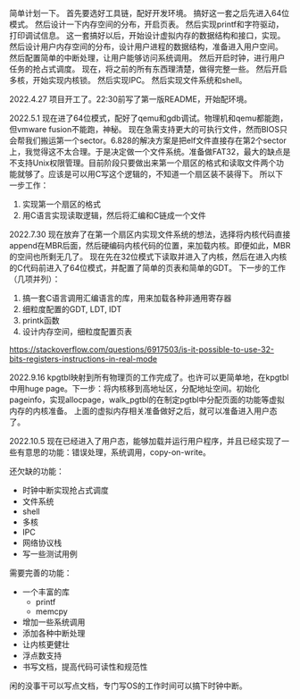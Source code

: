 简单计划一下。
首先要选好工具链，配好开发环境。
搞好这一套之后先进入64位模式。
然后设计一下内存空间的分布，开启页表。
然后实现printf和字符驱动，打印调试信息。
这一套搞好以后，开始设计虚拟内存的数据结构和接口，实现。
然后设计用户内存空间的分布，设计用户进程的数据结构，准备进入用户空间。
然后配置简单的中断处理，让用户能够访问系统调用。
然后开启时钟，进行用户任务的抢占式调度。
现在，将之前的所有东西理清楚，做得完整一些。
然后开启多核，开始实现内核锁。
然后实现IPC。
然后实现文件系统和shell。

2022.4.27
项目开工了。22:30前写了第一版README，开始配环境。

2022.5.1
现在进了64位模式，配好了qemu和gdb调试。物理机和qemu都能跑，但vmware fusion不能跑，神秘。
现在急需支持更大的可执行文件，然而BIOS只会帮我们搬运第一个sector。6.828的解决方案是把elf文件直接存在第2个sector上，我觉得这不太合理。于是决定做一个文件系统。准备做FAT32，最大的缺点是不支持Unix权限管理。目前阶段只要做出来第一个扇区的格式和读取文件两个功能就够了。应该是可以用C写这个逻辑的，不知道一个扇区装不装得下。
所以下一步工作：
1. 实现第一个扇区的格式
2. 用C语言实现读取逻辑，然后将汇编和C链成一个文件

2022.7.30
现在放弃了在第一个扇区内实现文件系统的想法，选择将内核代码直接append在MBR后面，然后硬编码内核代码的位置，来加载内核。即便如此，MBR的空间也所剩无几了。
现在先在32位模式下读取并进入了内核，然后在进入内核的C代码前进入了64位模式，并配置了简单的页表和简单的GDT。
下一步的工作（几项并列）：
1. 搞一套C语言调用汇编语言的库，用来加载各种非通用寄存器
2. 细粒度配置的GDT, LDT, IDT
3. printk函数
4. 设计内存空间，细粒度配置页表

https://stackoverflow.com/questions/6917503/is-it-possible-to-use-32-bits-registers-instructions-in-real-mode

2022.9.16
kpgtbl映射到所有物理页的工作完成了。也许可以更简单地，在kpgtbl中用huge page。下一步：将内核移到高地址区，分配地址空间。初始化pageinfo，实现allocpage，walk_pgtbl的在制定pgtbl中分配页面的功能等虚拟内存的内核准备。
上面的虚拟内存相关准备做好之后，就可以准备进入用户态了。

2022.10.5
现在已经进入了用户态，能够加载并运行用户程序，并且已经实现了一些有意思的功能：错误处理，系统调用，copy-on-write。

还欠缺的功能：
- 时钟中断实现抢占式调度
- 文件系统
- shell
- 多核
- IPC
- 网络协议栈
- 写一些测试用例

需要完善的功能：
- 一个丰富的库
    - printf
    - memcpy
- 增加一些系统调用
- 添加各种中断处理
- 让内核更健壮
- 浮点数支持
- 书写文档，提高代码可读性和规范性

闲的没事干可以写点文档，专门写OS的工作时间可以搞下时钟中断。